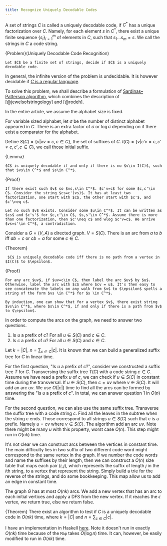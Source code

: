 ```yaml
---
title: Recognize Uniquely Decodable Codes
---
```


A set of strings $C$ is called a uniquely decodable code, if $C^*$ has a unique factorization over $C$. Namely, for each element $s$ in $C^*$, there exist a unique finite sequence $\{s_i\}_{i=1}^m$ of elements in $C$, such that $s_1\ldots s_m = s$. We call the strings in $C$ a code string.

{Problem}(Uniquely Decodable Code Recognition)
    
    Let $C$ be a finite set of strings, decide if $C$ is a uniquely decodable code.

In general, the infinite version of the problem is undecidable. It is however decidable if [$C$ is a regular language](http://cs.stackexchange.com/questions/6114/represent-string-as-concatenations).

To solve this problem, we shall describe a formulation of [Sardinas–Patterson algorithm](http://en.wikipedia.org/wiki/Sardinas%E2%80%93Patterson_algorithm), which combines the description of [@jewelsofstringology] and [@rodeh].

In the entire article, we assume the alphabet size is fixed. 

For variable sized alphabet, let $\sigma$ be the number of distinct alphabet appeared in $C$. There is an extra factor of $\sigma$ or $\log \sigma$ depending on if there exist a comparator for the alphabet.

Define $S(C) = \{ v| xv = c, c\in C\}$, the set of suffixes of $C$. $I(C) = \{ v| c'v = c, c'\neq c, c',c\in C\}$, we call those initial suffix.

{Lemma}
    
    $C$ is uniquely decodable if and only if there is no $v\in I(C)$, such that $vs\in C^*$ and $s\in C^*$. 

{Proof}
    
    If there exist such $v$ so $vs,s\in C^*$. $c'v=c$ for some $c,c'\in C$. Consider the string $cs=c'(vs)$. It has at least two factorization, one start with $c$, the other start with $c'$, and $c'\neq c$.

    Let no such $v$ exists. Consider some $u\in C^*$. It can be written as $cs$ and $c's'$ for $c,c'\in C$, $s,s'\in C^*$. Assume there is more than one factorization, then $c'\neq c$ and wlog $c'v=c$. We arrive $vs=s'\in C^*$, a contradiction.

Consider a $G=(V,A)$ a directed graph. $V=S(C)$. There is an arc from $a$ to $b$ iff $ab=c$ or $cb=a$ for some $c\in C$.

{Theorem}

     $C$ is uniquely decodable code iff there is no path from a vertex in $I(C)$ to $\epsilon$.

{Proof}
    
    For any arc $uv$, if $uv=c\in C$, then label the arc $uv$ by $u$. Otherwise, label the arc with $c$ where $cv = u$. It's then easy to see concatenate the labels on any walk from $v$ to $\epsilon$ spells a string of the form $vs \in C^*$ for $s \in C^*$.

    By induction, one can show that for a vertex $v$, there exist string $vs\in C^*$, where $s\in C^*$, if and only if there is a path from $v$ to $\epsilon$.

In order to compute the arcs on the graph, we need to answer two questions. 

1. Is $u$ a prefix of $c$? For all $u\in S(C)$ and $c\in C$.
2. Is $c$ a prefix of $u$? For all $u\in S(C)$ and $c\in C$.

Let $k=|C|$, $n=\sum_{c\in C}|c|$. It is known that we can build a generalized suffix tree for $C$ in linear time.

For the first question, "Is $u$ a prefix of $c$?", consider we constructed a suffix tree $T$ for $C$. Transversing the suffix tree $T(C)$ with a code string $c\in C$.
Assume we have read a prefix $u$ of $c$, we can check if $u\in S(C)$ in constant time during the transversal. 
If $u\in S(C)$, then $c=uv$ where $v\in S(C)$. It will add an arc $uv$. 
We use $O(|c|)$ time to find all the arcs can be formed by answering the "Is $u$ a prefix of $c$".
In total, we can answer question 1 in $O(n)$ time.

For the second question, we can also use the same suffix tree. Transverse the suffix tree with a code string $c$. Find all the leaves in the subtree when the string $c$ ends. Those correspond to all strings $u\in S(C)$ such that $c$ is a prefix. Namely $u=cv$ where $v\in S(C)$. The algorithm add an arc $uv$. Note there might be many $u$ with this property, worst case $O(n)$. This step might run in $O(nk)$ time.

It's not clear we can construct arcs between the vertices in constant time.
The main difficulty lies in two suffix of two different code word might correspond to the same vertex in the graph.
If we number the code words and name the suffixes by their length, then we can construct a $O(n)$ size table that maps each pair $(i,j)$, which represents the suffix of length $j$ in the $i$th string, to a vertex that represent the string. Simply build a trie for the reverse of the strings, and do some bookkeeping. This map allow us to add an edge in constant time.

The graph $G$ has at most $O(nk)$ arcs. We add a new vertex that has an arc to each initial vertices and apply a DFS from the new vertex.
If it reaches the $\epsilon$ vertex, we return true, else we return false.

{Theorem}
    There exist an algorithm to test if $C$ is a uniquely decodable code in $O(nk)$ time, where $k=|C|$ and $n=\sum_{c\in C} |c|$.

I have an implementation in Haskell [here](https://github.com/chaoxu/haskell-algorithm/blob/master/SardinasPatterson.hs). Note it doesn't run in exactly $O(nk)$ time because of the `Map` takes $O(\log n)$ time. It can, however, be easily modified to run in $O(nk)$ time.


